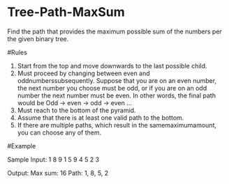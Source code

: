# Tree-Path-MaxSum
Find the path that provides the maximum possible sum of the numbers per the given binary tree.

#Rules
1. Start from the top and move downwards to the last possible child.
2. Must proceed by changing between even and oddnumberssubsequently. Suppose that
you are on an even number, the next number you choose must be odd, or if you are on an
odd number the next number must be even. In other words, the final path would be
Odd -> even -> odd -> even …
3. Must reach to the bottom of the pyramid.
4. Assume that there is at least one valid path to the bottom.
5. If there are multiple paths, which result in the samemaximumamount, you can choose any
of them.

#Example

Sample Input:
1
8 9
1 5 9
4 5 2 3

Output:
Max sum: 16
Path: 1, 8, 5, 2 
